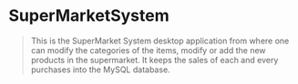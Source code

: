 # SuperMarketSystem
> This is the SuperMarket System desktop application from where one can modify the categories of the items, modify or add the new products in the supermarket. It keeps the sales of each and every purchases into the MySQL database.
